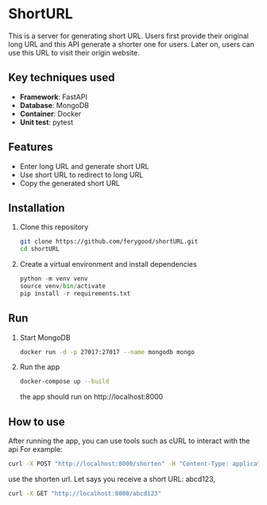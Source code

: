 # ShortURL

This is a server for generating short URL. Users first provide their original long URL and this API generate a shorter one for users. Later on, users can use this URL to visit their origin website.

## Key techniques used
- **Framework**: FastAPI
- **Database**: MongoDB
- **Container**: Docker
- **Unit test**: pytest

## Features
- Enter long URL and generate short URL
- Use short URL to redirect to long URL
- Copy the generated short URL

## Installation
1. Clone this repository
   ```bash
   git clone https://github.com/ferygood/shortURL.git
   cd shortURL
   ```
2. Create a virtual environment and install dependencies
   ```python
   python -m venv venv
   source venv/bin/activate
   pip install -r requirements.txt
   ```

## Run
1. Start MongoDB
   ```bash
   docker run -d -p 27017:27017 --name mongodb mongo
   ```
2. Run the app
   ```bash
   docker-compose up --build
   ```
   the app should run on http://localhost:8000

## How to use
After running the app, you can use tools such as cURL to interact with the api
For example:
```bash
curl -X POST "http://localhost:8000/shorten" -H "Content-Type: application/json" -d '{"long_url": "https://www.google.com"}'

```
use the shorten url. Let says you receive a short URL: abcd123,
```bash
curl -X GET "http://localhost:8000/abcd123"
```
